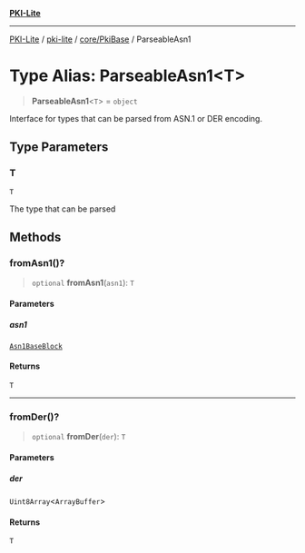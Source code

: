 [**PKI-Lite**](../../../../README.md)

---

[PKI-Lite](../../../../README.md) / [pki-lite](../../../README.md) / [core/PkiBase](../README.md) / ParseableAsn1

# Type Alias: ParseableAsn1\<T\>

> **ParseableAsn1**\<`T`\> = `object`

Interface for types that can be parsed from ASN.1 or DER encoding.

## Type Parameters

### T

`T`

The type that can be parsed

## Methods

### fromAsn1()?

> `optional` **fromAsn1**(`asn1`): `T`

#### Parameters

##### asn1

[`Asn1BaseBlock`](Asn1BaseBlock.md)

#### Returns

`T`

---

### fromDer()?

> `optional` **fromDer**(`der`): `T`

#### Parameters

##### der

`Uint8Array`\<`ArrayBuffer`\>

#### Returns

`T`
